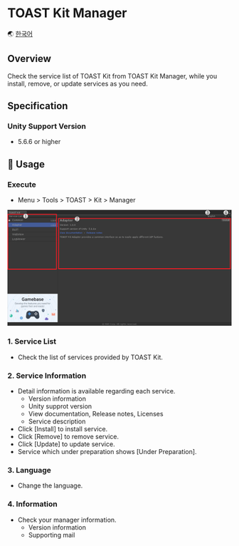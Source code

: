 # TOAST Kit Manager

🌏 [한국어](README.md)

## Overview

Check the service list of TOAST Kit from TOAST Kit Manager, while you install, remove, or update services as you need.


## Specification

### Unity Support Version

* 5.6.6 or higher

## 🔨 Usage

### Execute

* Menu > Tools > TOAST > Kit > Manager

![Manager](./images/toastkit_manager_001.png)

### 1. Service List

* Check the list of services provided by TOAST Kit.

### 2. Service Information

* Detail information is available regarding each service. 
    * Version information
    * Unity supprot version
    * View documentation, Release notes, Licenses
    * Service description
* Click [Install] to install service.
* Click [Remove] to remove service.
* Click [Update] to update service.
* Service which under preparation shows [Under Preparation].

### 3. Language

* Change the language. 

### 4. Information

* Check your manager information.  
    * Version information
    * Supporting mail